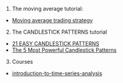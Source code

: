 1. The moving average tutorial:
- [Moving average trading strategy](https://www.learndatasci.com/tutorials/python-finance-part-3-moving-average-trading-strategy/)

2. The CANDLESTICK PATTERNS tutorial
- [21 EASY CANDLESTICK PATTERNS](http://www.humbletraders.com/candlestick-patterns/)
- [The 5 Most Powerful Candlestick Patterns](https://www.investopedia.com/articles/active-trading/092315/5-most-powerful-candlestick-patterns.asp)

3. Courses
- [introduction-to-time-series-analysis](https://www.datacamp.com/courses/introduction-to-time-series-analysis)
